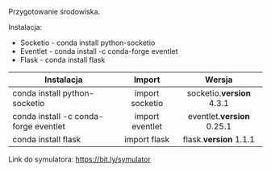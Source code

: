 Przygotowanie środowiska.

Instalacja:
- Socketio - conda install python-socketio
- Eventlet - conda install -c conda-forge eventlet
- Flask    - conda install flask

|Instalacja | Import | Wersja |
| ------------- |:-------------:|:-------------:|
conda install python-socketio |import socketio | socketio.__version__ 4.3.1
conda install -c conda-forge eventlet| import eventlet | eventlet.__version__ 0.25.1
conda install flask| import flask|flask.__version__ 1.1.1

Link do symulatora:
https://bit.ly/symulator
